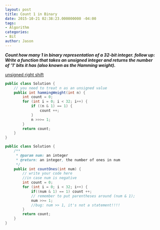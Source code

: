 ```yaml
---
layout: post
title: Count 1 in Binary
date: 2015-10-21 02:38:23.000000000 -04:00
tags:
- Algorithm
categories:
- Bit
author: Jason
---
```

<p><strong><em>Count how many 1 in binary representation of a 32-bit integer. follow up: Write a function that takes an unsigned integer and returns the number of ’1' bits it has (also known as the Hamming weight).</em></strong></p>


<p><a href="http://www.java-samples.com/showtutorial.php?tutorialid=60">unsigned right shift</a></p>

``` java
public class Solution {
    // you need to treat n as an unsigned value
    public int hammingWeight(int n) {
        int count = 0;
        for (int i = 0; i < 32; i++) {
            if ((n & 1) == 1) {
                count ++;
            }
            n >>>= 1;
        }
        return count;
    }
}
```

``` java
public class Solution {
    /**
     * @param num: an integer
     * @return: an integer, the number of ones in num
     */
    public int countOnes(int num) {
        // write your code here
        //in case num is negative
        int count = 0;
        for (int i = 0; i < 32; i++) {
            if((num & 1) == 1) count ++; 
            // remember to put parentheses around (num & 1);
            num >>= 1;
            //bug: num >> 1, it's not a statement!!!!
        }
        return count;
    }
}
```
